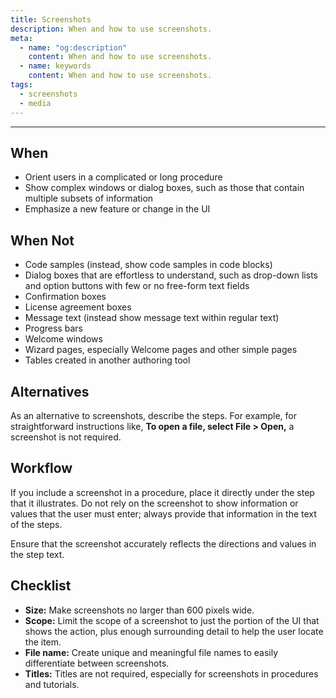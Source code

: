 ```yaml
---
title: Screenshots
description: When and how to use screenshots.
meta:
  - name: "og:description"
    content: When and how to use screenshots.
  - name: keywords
    content: When and how to use screenshots.
tags:
  - screenshots
  - media
---
```


---

## When

- Orient users in a complicated or long procedure
- Show complex windows or dialog boxes, such as those that contain multiple subsets of information
- Emphasize a new feature or change in the UI

## When Not

- Code samples (instead, show code samples in code blocks)
- Dialog boxes that are effortless to understand, such as drop-down lists and option buttons with few or no free-form text fields
- Confirmation boxes
- License agreement boxes
- Message text (instead show message text within regular text)
- Progress bars
- Welcome windows
- Wizard pages, especially Welcome pages and other simple pages
- Tables created in another authoring tool

## Alternatives

As an alternative to screenshots, describe the steps.
For example, for straightforward instructions like, **To open a file, select File > Open,** a screenshot is not required.

## Workflow

If you include a screenshot in a procedure, place it directly under the step that it illustrates.
Do not rely on the screenshot to show information or values that the user must enter;
always provide that information in the text of the steps.

Ensure that the screenshot accurately reflects the directions and values in the step text.

## Checklist

- **Size:** Make screenshots no larger than 600 pixels wide.
- **Scope:** Limit the scope of a screenshot to just the portion of the UI that shows the action, plus enough surrounding detail to help the user locate the item.
- **File name:** Create unique and meaningful file names to easily differentiate between screenshots.
- **Titles:** Titles are not required, especially for screenshots in procedures and tutorials.
